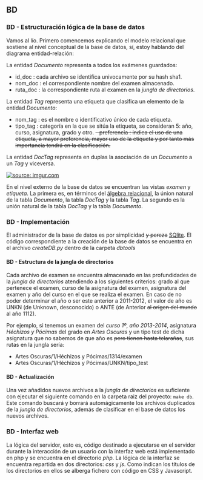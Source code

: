 ## BD

### BD - Estructuración lógica de la base de datos
Vamos al lío. Primero comencemos explicando el modelo relacional que sostiene al nivel conceptual de la base de datos, sí, estoy hablando del diagrama entidad-relación:

La entidad *Documento* representa a todos los exámenes guardados:
  - id_doc : cada archivo se identifica univocamente por su hash sha1.
  - nom_doc : el correspondiente nombre del examen almacenado.
  - ruta_doc : la correspondiente ruta al examen en la *jungla de directorios*.

La entidad *Tag* representa una etiqueta que clasifica un elemento de la entidad *Documento*:
  - nom_tag : es el nombre o identificativo único de cada etiqueta.
  - tipo_tag : categoría en la que se sitúa la etiqueta, se consideran 5: año, curso, asignatura, grado y otro.
  ~~- preferencia : indica el uso de una etiqueta, a mayor preferencia, mayor uso de la etiqueta y por tanto más importancia  tendrá en la clasificación.~~

La entidad *DocTag* representa en duplas la asociación de un *Documento* a un *Tag* y viceversa.

<a href="http://imgur.com/yNXJwKs"><img src="http://i.imgur.com/yNXJwKs.png" title="source: imgur.com" /></a>

En el nivel externo de la base de datos se encuentran las vistas *examen* y *etiqueta*. La primera es, en términos del [álgebra relacional](https://es.wikipedia.org/wiki/%C3%81lgebra_relacional), la únion natural de la tabla *Documento*, la tabla *DocTag* y la tabla *Tag*. La segundo es la unión natural de la tabla *DocTag* y la tabla *Documento*.

### BD - Implementación
El administrador de la base de datos es por simplicidad ~~y pereza~~ [SQlite](https://sqlite.org/). El código correspondiente a la creación de la base de datos se encuentra en el archivo *createDB.py* dentro de la carpeta *dbtools*

#### BD - Estructura de la **jungla de directorios**

Cada archivo de examen se encuentra almacenado en las profundidades de la *jungla de directorios* atendiendo a los siguientes criterios: grado al que pertenece el examen, curso de la asignatura del examen, asignatura del examen y año del curso en el que se realiza el examen. En caso de no poder determinar el año o ser este anterior a 2011-2012, el valor de año es UNKN (de Unknown, desconocido) o ANTE (de Anterior ~~al origen del mundo~~ al año 1112).

Por ejemplo, si tenemos un examen del *curso 1º*, *año 2013-2014*, asignatura *Héchizos y Pócimas* del grado en *Artes Oscuras* y un tipo test de dicha asígnatura que no sabemos de que año es ~~pero tienen hasta telarañas~~, sus rutas en la jungla sería:

- Artes Oscuras/1/Héchizos y Pócimas/1314/examen
- Artes Oscuras/1/Héchizos y Pócimas/UNKN/tipo_test

#### BD - Actualización
Una vez añadidos nuevos archivos a la *jungla de directorios* es suficiente con ejecutar el siguiente comando en la carpeta raiz del proyecto: `make db`. Este comando buscará y borrará automágicamente los archivos duplicados de la *jungla de directorios*, además de clasificar en el base de datos los nuevos archivos.

### BD - Interfaz web
La lógica del servidor, esto es, código destinado a ejecutarse en el servidor durante la interacción de un usuario con la interfaz web está implementado en php y se encuentra en el directorio *php*. La lógica de la interfaz se encuentra repartida en dos directorios: *css* y *js*. Como indican los títulos de los directorios en ellos se alberga fichero con código en CSS y Javascript. 
